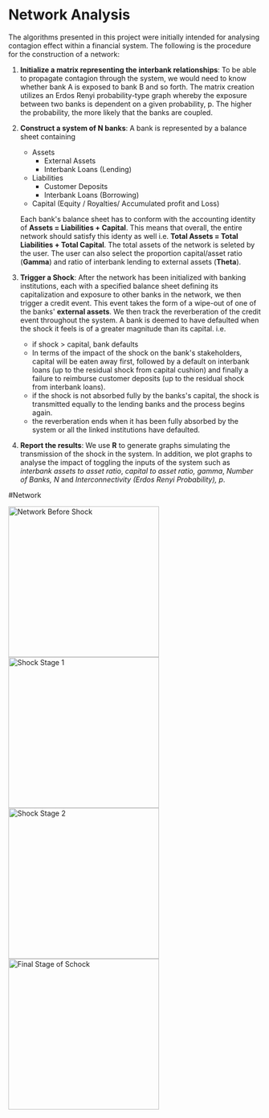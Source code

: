 # Network Analysis
The algorithms presented in this project were initially intended for analysing contagion effect within a financial system. The following is the procedure for the construction of a network:
    
1. **Initialize a matrix representing the interbank relationships**: To be able to propagate contagion through the system, we would need to know whether bank A is exposed to bank B and so forth. The matrix creation utilizes an Erdos Renyi probability-type graph whereby the exposure between two banks is dependent on a given probability, p. The higher the probability, the more likely that the banks are coupled.
2. **Construct a system of N banks**: A bank is represented by a balance sheet containing 
    * Assets
        * External Assets
        * Interbank Loans (Lending)
    * Liabilities
        * Customer Deposits
        * Interbank Loans (Borrowing)
    * Capital (Equity / Royalties/ Accumulated profit and Loss)
    
    Each bank's balance sheet has to conform with the accounting identity of **Assets = Liabilities + Capital**. This means that overall, the entire network should satisfy this identy as well i.e. **Total Assets = Total Liabilities + Total Capital**. The total assets of the network is seleted by the user. The user can also select the proportion capital/asset ratio (**Gamma**) and ratio of interbank lending to external assets (**Theta**).
3. **Trigger a Shock**: After the network has been initialized with banking institutions, each with a specified balance sheet defining its capitalization and exposure to other banks in the network, we then trigger a credit event. This event takes the form of a wipe-out of one of the banks' **external assets**. We then track the reverberation of the credit event throughout the system. A bank is deemed to have defaulted when the shock it feels is of a greater magnitude than its capital. i.e.
    * if shock > capital, bank defaults
    * In terms of the impact of the shock on the bank's stakeholders, capital will be eaten away first, followed by a default on interbank loans (up to the residual shock from capital cushion) and finally a failure to reimburse customer deposits (up to the residual shock from interbank loans).
    * if the shock is not absorbed fully by the banks's capital, the shock is transmitted equally to the lending banks and the process begins again.
    * the reverberation ends when it has been fully absorbed by the system or all the linked institutions have defaulted.
4. **Report the results**: We use **R** to generate graphs simulating the transmission of the shock in the system. In addition, we plot graphs to analyse the impact of toggling the inputs of the system such as *interbank assets to asset ratio*, *capital to asset ratio, gamma*, *Number of Banks, N* and *Interconnectivity (Erdos Renyi Probability), p*.

#Network

<img src="https://cloud.githubusercontent.com/assets/7333584/25133616/2c9197b4-241b-11e7-9af8-5ed80699c33d.png" alt="Network Before Shock" style="width: 300px;"/>
<img src="https://cloud.githubusercontent.com/assets/7333584/25133627/38c6eb1a-241b-11e7-86c9-803de62f1d72.png" alt="Shock Stage 1" style="width: 300px;"/>
<img src="https://cloud.githubusercontent.com/assets/7333584/25133642/412a8e88-241b-11e7-946a-d7cc8dc7f305.png" alt="Shock Stage 2" style="width: 300px;"/>
<img src="https://cloud.githubusercontent.com/assets/7333584/25133651/496a3df0-241b-11e7-90a4-0be50d2ea567.png" alt="Final Stage of Schock" style="width: 300px;"/>
